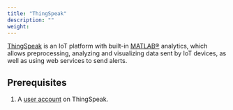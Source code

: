 ```yaml
---
title: "ThingSpeak"
description: ""
weight: 
---
```


[ThingSpeak](https://thingspeak.com/) is an IoT platform with built-in [MATLAB&reg;](https://www.mathworks.com/products/matlab.html) analytics, which allows preprocessing, analyzing and visualizing data sent by IoT devices, as well as using web services to send alerts.

<!--more-->

## Prerequisites

1. A [user account](https://thingspeak.com/login) on ThingSpeak.
